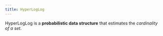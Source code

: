 ```yaml
---
title: HyperLogLog
---
```


HyperLogLog is a **probabilistic data structure** that estimates the _cardinality of a set_.
